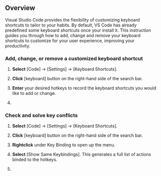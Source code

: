 ## Overview

Visual Studio Code provides the flexibility of customizing keyboard shortcuts to tailor to your habits. By default, VS Code has already predefined some keyboard shortcuts once your install it. This instruction guides you through how to add, change and remove your keyboard shortcuts to customize for your user experience, improving your productivity.

### Add, change, or remove a customized keyboard shortcut

1. <b>Select</b> [Code] → [Settings] → [Keyboard Shortcuts].

2. <b>Click</b> [keyboard] button on the right-hand side of the search bar.

3. <b>Enter</b> your desired hotkeys to record the keyboard shortcuts you would like to add or change.
 
4. 



### Check and solve key conflicts

1. <b>Select</b> [Code] → [Settings] → [Keyboard Shortcuts].

2. <b>Click</b> [keyboard] button on the right-hand side of the search bar.

3. <b>Rightclick</b> under Key Binding to open up the menu.

4. <b>Select</b> [Show Same Keybindings]. This generates a full list of actions binded to the hotkeys.

5. 


